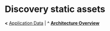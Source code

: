 
# Discovery static assets

**<** [Application Data](data.md) | **^** [**Architecture Overview**](overview.md)
